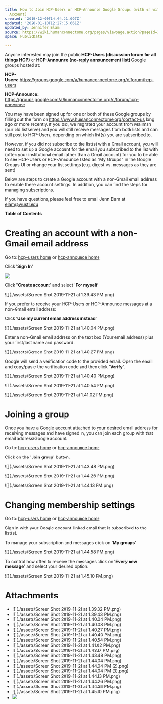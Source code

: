 ```yaml
---
title: How to Join HCP-Users or HCP-Announce Google Groups (with or without a Gmail
  Account)
created: '2019-12-09T14:44:31.067Z'
updated: '2020-01-10T12:27:15.661Z'
updated_by: Jennifer Elam
source: https://wiki.humanconnectome.org/pages/viewpage.action?pageId=140509193
space: PublicData

---
```

Anyone interested may join the public **HCP-Users (discussion forum for all things HCP)** or **HCP-Announce (no-reply announcement list)** Google groups hosted at:

**HCP-Users:** <https://groups.google.com/a/humanconnectome.org/d/forum/hcp-users>

**HCP-Announce:** <https://groups.google.com/a/humanconnectome.org/d/forum/hcp-announce>

You may have been signed up for one or both of these Google groups by filling out the form on <https://www.humanconnectome.org/contact-us> long ago or more recently. If you did, we migrated your account from Mailman (our old listserve) and you will still receive messages from both lists and can still post to HCP-Users, depending on which list(s) you are subscribed to.

However, if you did not subscribe to the list(s) with a Gmail account, you will need to set up a Google account for the email you subscribed to the list with (often your institutional email rather than a Gmail account) for you to be able to see HCP-Users or HCP-Announce listed as "My Groups" in the Google Groups UI or change your list settings (e.g. digest vs. messages as they are sent).

Below are steps to create a Google account with a non-Gmail email address to enable these account settings. In addition, you can find the steps for managing subscriptions. 

If you have questions, please feel free to email Jenn Elam at elam@wustl.edu

  


**Table of Contents**

# Creating an account with a non-Gmail email address

Go to: [hcp-users home](https://groups.google.com/a/humanconnectome.org/d/forum/hcp-users) or [hcp-announce home](https://groups.google.com/a/humanconnectome.org/d/forum/hcp-announce)

Click '**Sign In**'

 ![](./assets/1.png) 

  


Click "**Create account**' and select '**For myself'**

 ![](./assets/Screen Shot 2019-11-21 at 1.39.43 PM.png) 

If you prefer to receive your HCP-Users or HCP-Announce messages at a non-Gmail email address:

Click '**Use my current email address instead**'

 ![](./assets/Screen Shot 2019-11-21 at 1.40.04 PM.png) 

  


Enter a non-Gmail email address on the text box (Your email address) plus your first/last name and password.

 ![](./assets/Screen Shot 2019-11-21 at 1.40.27 PM.png) 

  


Google will send a verification code to the provided email. Open the email and copy/paste the verification code and then click '**Verify**'.

  


 ![](./assets/Screen Shot 2019-11-21 at 1.40.40 PM.png) 

  


 ![](./assets/Screen Shot 2019-11-21 at 1.40.54 PM.png) 

  


 ![](./assets/Screen Shot 2019-11-21 at 1.41.02 PM.png) 

  


  


# Joining a group

  


Once you have a Google account attached to your desired email address for receiving messages and have signed in, you can join each group with that email address/Google account.

Go to: [hcp-users home](https://groups.google.com/a/humanconnectome.org/d/forum/hcp-users) or [hcp-announce home](https://groups.google.com/a/humanconnectome.org/d/forum/hcp-announce)

Click on the '**Join group**' button. 

 ![](./assets/Screen Shot 2019-11-21 at 1.43.48 PM.png) 

  


 ![](./assets/Screen Shot 2019-11-21 at 1.44.26 PM.png) 

  


  


 ![](./assets/Screen Shot 2019-11-21 at 1.44.13 PM.png) 

  


  


# Changing membership settings

  


Go to: [hcp-users home](https://groups.google.com/a/humanconnectome.org/d/forum/hcp-users) or [hcp-announce home](https://groups.google.com/a/humanconnectome.org/d/forum/hcp-announce)

Sign in with your Google account-linked email that is subscribed to the list(s).

To manage your subscription and messages click on '**My groups**'

  


 ![](./assets/Screen Shot 2019-11-21 at 1.44.58 PM.png) 

  


To control how often to receive the messages click on '**Every new message**' and select your desired option.

 ![](./assets/Screen Shot 2019-11-21 at 1.45.10 PM.png) 

  


  


  




# Attachments

- ![](./assets/Screen Shot 2019-11-21 at 1.39.32 PM.png)
- ![](./assets/Screen Shot 2019-11-21 at 1.39.43 PM.png)
- ![](./assets/Screen Shot 2019-11-21 at 1.40.04 PM.png)
- ![](./assets/Screen Shot 2019-11-21 at 1.40.08 PM.png)
- ![](./assets/Screen Shot 2019-11-21 at 1.40.27 PM.png)
- ![](./assets/Screen Shot 2019-11-21 at 1.40.40 PM.png)
- ![](./assets/Screen Shot 2019-11-21 at 1.40.54 PM.png)
- ![](./assets/Screen Shot 2019-11-21 at 1.41.02 PM.png)
- ![](./assets/Screen Shot 2019-11-21 at 1.43.17 PM.png)
- ![](./assets/Screen Shot 2019-11-21 at 1.43.48 PM.png)
- ![](./assets/Screen Shot 2019-11-21 at 1.44.04 PM.png)
- ![](./assets/Screen Shot 2019-11-21 at 1.44.04 PM (2).png)
- ![](./assets/Screen Shot 2019-11-21 at 1.44.04 PM (3).png)
- ![](./assets/Screen Shot 2019-11-21 at 1.44.13 PM.png)
- ![](./assets/Screen Shot 2019-11-21 at 1.44.26 PM.png)
- ![](./assets/Screen Shot 2019-11-21 at 1.44.58 PM.png)
- ![](./assets/Screen Shot 2019-11-21 at 1.45.10 PM.png)
- ![](./assets/1.png)
